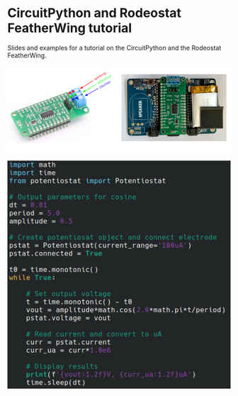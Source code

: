 # CircuitPython and Rodeostat FeatherWing tutorial 

Slides and examples for a tutorial on the CircuitPython and the Rodeostat FeatherWing. 

![alt text](/images/screenshot1.png)

![alt text](/images/potentiostat_class.png)



